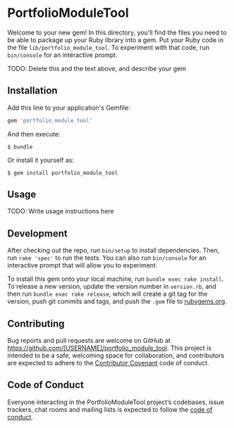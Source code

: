 # PortfolioModuleTool

Welcome to your new gem! In this directory, you'll find the files you need to be able to package up your Ruby library into a gem. Put your Ruby code in the file `lib/portfolio_module_tool`. To experiment with that code, run `bin/console` for an interactive prompt.

TODO: Delete this and the text above, and describe your gem

## Installation

Add this line to your application's Gemfile:

```ruby
gem 'portfolio_module_tool'
```

And then execute:

    $ bundle

Or install it yourself as:

    $ gem install portfolio_module_tool

## Usage

TODO: Write usage instructions here

## Development

After checking out the repo, run `bin/setup` to install dependencies. Then, run `rake 'spec'` to run the tests. You can also run `bin/console` for an interactive prompt that will allow you to experiment.

To install this gem onto your local machine, run `bundle exec rake install`. To release a new version, update the version number in `version.rb`, and then run `bundle exec rake release`, which will create a git tag for the version, push git commits and tags, and push the `.gem` file to [rubygems.org](https://rubygems.org).

## Contributing

Bug reports and pull requests are welcome on GitHub at https://github.com/[USERNAME]/portfolio_module_tool. This project is intended to be a safe, welcoming space for collaboration, and contributors are expected to adhere to the [Contributor Covenant](http://contributor-covenant.org) code of conduct.

## Code of Conduct

Everyone interacting in the PortfolioModuleTool project’s codebases, issue trackers, chat rooms and mailing lists is expected to follow the [code of conduct](https://github.com/[USERNAME]/portfolio_module_tool/blob/master/CODE_OF_CONDUCT.md).
